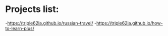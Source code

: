 # Projects list:
-https://triple62la.github.io/russian-travel/
-https://triple62la.github.io/how-to-learn-plus/
